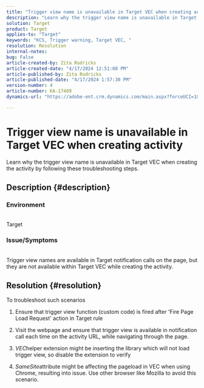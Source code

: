 ```yaml
---
title: "Trigger view name is unavailable in Target VEC when creating activity"
description: "Learn why the trigger view name is unavailable in Target VEC when creating the activity"
solution: Target
product: Target
applies-to: "Target"
keywords: "KCS, Trigger warning, Target VEC, "
resolution: Resolution
internal-notes: 
bug: False
article-created-by: Zita Rodricks
article-created-date: "4/17/2024 12:51:08 PM"
article-published-by: Zita Rodricks
article-published-date: "4/17/2024 1:57:30 PM"
version-number: 4
article-number: KA-17409
dynamics-url: "https://adobe-ent.crm.dynamics.com/main.aspx?forceUCI=1&pagetype=entityrecord&etn=knowledgearticle&id=329d1825-b9fc-ee11-a1ff-6045bd0065b6"

---
```

# Trigger view name is unavailable in Target VEC when creating activity


Learn why the trigger view name is unavailable in Target VEC when creating the activity by following these troubleshooting steps.

## Description {#description}


###  Environment
<br>Target 


###  Issue/Symptoms
<br>Trigger view names are available in Target notification calls on the page, but they are not available within Target VEC while creating the activity.



## Resolution {#resolution}


To troubleshoot such scenarios

1. Ensure that trigger view function (custom code) is fired after 'Fire Page Load Request' action in Target rule

2. Visit the webpage and ensure that trigger view is available in notification call each time on the activity URL, while navigating through the page.

3. *VEC*helper extension might be inserting the library which will not load trigger view, so disable the extension to verify

4. *SameSite*attribute might be affecting the pageload in VEC when using Chrome, resulting into issue. Use other browser like Mozilla to avoid this scenario.

